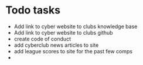 # Todo tasks
- Add link to cyber website to clubs knowledge base
- Add link to cyber website to clubs github
- create code of conduct 
- add cyberclub news articles to site 
- add league scores to site for the past few comps
-
